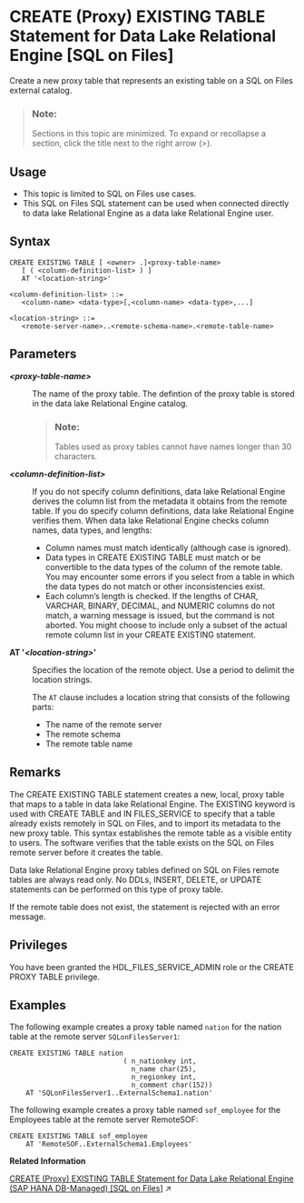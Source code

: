 <!-- loio8bfd6bbf659b4c9ea03236eb2767ec80 -->

# CREATE \(Proxy\) EXISTING TABLE Statement for Data Lake Relational Engine \[SQL on Files\]

Create a new proxy table that represents an existing table on a SQL on Files external catalog.



> ### Note:  
> Sections in this topic are minimized. To expand or recollapse a section, click the title next to the right arrow \(*\>*\).



<a name="loio8bfd6bbf659b4c9ea03236eb2767ec80__section_fry_b3b_nqb"/>

## Usage

-   This topic is limited to SQL on Files use cases.
-   This SQL on Files SQL statement can be used when connected directly to data lake Relational Engine as a data lake Relational Engine user.



<a name="loio8bfd6bbf659b4c9ea03236eb2767ec80__CET_syntax"/>

## Syntax

```
CREATE EXISTING TABLE [ <owner> .]<proxy-table-name>
   [ ( <column-definition-list> ) ]
   AT '<location-string>'

<column-definition-list> ::=
   <column-name> <data-type>[,<column-name> <data-type>,...]

<location-string> ::=
   <remote-server-name>..<remote-schema-name>.<remote-table-name>
```



<a name="loio8bfd6bbf659b4c9ea03236eb2767ec80__CET_parameters"/>

## Parameters


<dl>
<dt><b>

*<proxy-table-name\>*

</b></dt>
<dd>

The name of the proxy table. The defintion of the proxy table is stored in the data lake Relational Engine catalog.

> ### Note:  
> Tables used as proxy tables cannot have names longer than 30 characters.



</dd><dt><b>

*<column-definition-list\>*

</b></dt>
<dd>

If you do not specify column definitions, data lake Relational Engine derives the column list from the metadata it obtains from the remote table. If you do specify column definitions, data lake Relational Engine verifies them. When data lake Relational Engine checks column names, data types, and lengths:

-   Column names must match identically \(although case is ignored\).
-   Data types in CREATE EXISTING TABLE must match or be convertible to the data types of the column of the remote table. You may encounter some errors if you select from a table in which the data types do not match or other inconsistencies exist.
-   Each column’s length is checked. If the lengths of CHAR, VARCHAR, BINARY, DECIMAL, and NUMERIC columns do not match, a warning message is issued, but the command is not aborted. You might choose to include only a subset of the actual remote column list in your CREATE EXISTING statement.



</dd><dt><b>

AT '*<location-string\>*'

</b></dt>
<dd>

Specifies the location of the remote object. Use a period to delimit the location strings.

The `AT` clause includes a location string that consists of the following parts:

-   The name of the remote server
-   The remote schema
-   The remote table name



</dd>
</dl>



<a name="loio8bfd6bbf659b4c9ea03236eb2767ec80__CET_remarks"/>

## Remarks

The CREATE EXISTING TABLE statement creates a new, local, proxy table that maps to a table in data lake Relational Engine. The EXISTING keyword is used with CREATE TABLE and IN FILES\_SERVICE to specify that a table already exists remotely in SQL on Files, and to import its metadata to the new proxy table. This syntax establishes the remote table as a visible entity to users. The software verifies that the table exists on the SQL on Files remote server before it creates the table.

Data lake Relational Engine proxy tables defined on SQL on Files remote tables are always read only. No DDLs, INSERT, DELETE, or UPDATE statements can be performed on this type of proxy table.

If the remote table does not exist, the statement is rejected with an error message.



## Privileges

You have been granted the HDL\_FILES\_SERVICE\_ADMIN role or the CREATE PROXY TABLE privilege.



<a name="loio8bfd6bbf659b4c9ea03236eb2767ec80__CET_example"/>

## Examples

The following example creates a proxy table named `nation` for the nation table at the remote server `SQLonFilesServer1`:

```
CREATE EXISTING TABLE nation
                            ( n_nationkey int,
                              n_name char(25),
                              n_regionkey int,
                              n_comment char(152)) 
	AT 'SQLonFilesServer1..ExternalSchema1.nation'
```

The following example creates a proxy table named `sof_employee` for the Employees table at the remote server RemoteSOF:

```
CREATE EXISTING TABLE sof_employee
	AT 'RemoteSOF..ExternalSchema1.Employees'
```

**Related Information**  


[CREATE (Proxy) EXISTING TABLE Statement for Data Lake Relational Engine (SAP HANA DB-Managed) \[SQL on Files\]](https://help.sap.com/viewer/a898e08b84f21015969fa437e89860c8/2024_1_QRC/en-US/569aa95237b54d28883feeceef487e21.html "Create a new proxy table that represents an existing table on a SQL on Files external catalog.") :arrow_upper_right:

